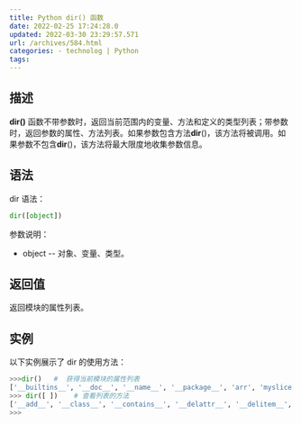 ```yaml
---
title: Python dir() 函数
date: 2022-02-25 17:24:28.0
updated: 2022-03-30 23:29:57.571
url: /archives/584.html
categories: - technolog | Python
tags: 
---
```




## 描述

**dir()** 函数不带参数时，返回当前范围内的变量、方法和定义的类型列表；带参数时，返回参数的属性、方法列表。如果参数包含方法**dir**()，该方法将被调用。如果参数不包含**dir**()，该方法将最大限度地收集参数信息。

## 语法

dir 语法：

```python
dir([object])
```

参数说明：

*   object -- 对象、变量、类型。

## 返回值

返回模块的属性列表。

## 实例

以下实例展示了 dir 的使用方法：

```python
>>>dir()   #  获得当前模块的属性列表
['__builtins__', '__doc__', '__name__', '__package__', 'arr', 'myslice']
>>> dir([ ])    # 查看列表的方法
['__add__', '__class__', '__contains__', '__delattr__', '__delitem__', '__delslice__', '__doc__', '__eq__', '__format__', '__ge__', '__getattribute__', '__getitem__', '__getslice__', '__gt__', '__hash__', '__iadd__', '__imul__', '__init__', '__iter__', '__le__', '__len__', '__lt__', '__mul__', '__ne__', '__new__', '__reduce__', '__reduce_ex__', '__repr__', '__reversed__', '__rmul__', '__setattr__', '__setitem__', '__setslice__', '__sizeof__', '__str__', '__subclasshook__', 'append', 'count', 'extend', 'index', 'insert', 'pop', 'remove', 'reverse', 'sort']
>>>
```